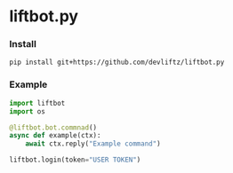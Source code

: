# liftbot.py

### Install
`pip install git+https://github.com/devliftz/liftbot.py`

### Example
```py
import liftbot
import os

@liftbot.bot.commnad()
async def example(ctx):
    await ctx.reply("Example command")

liftbot.login(token="USER TOKEN")
```